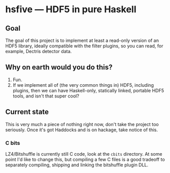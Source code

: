 # hsfive — HDF5 in pure Haskell

## Goal

The goal of this project is to implement at least a read-only version of an HDF5 library, ideally compatible with the filter plugins, so you can read, for example, Dectris detector data.

## Why on earth would you do this?

1. Fun.
2. If we implement all of (the very common things in) HDF5, including plugins, then we can have Haskell-only, statically linked, portable HDF5 tools, and isn't that super cool?

## Current state

This is very much a piece of nothing right now, don't take the project too seriously. Once it's got Haddocks and is on hackage, take notice of this.

### C bits

LZ4/Bitshuffle is currently still C code, look at the `cbits` directory. At some point I'd like to change this, but compiling a few C files is a good tradeoff to separately compiling, shipping and linking the bitshuffle plugin DLL.
